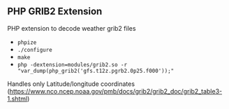 ## PHP GRIB2 Extension

PHP extension to decode weather grib2 files

- `phpize`
- `./configure`
- `make`
- `php -dextension=modules/grib2.so -r "var_dump(php_grib2('gfs.t12z.pgrb2.0p25.f000'));"`

Handles only Latitude/longitude coordinates (https://www.nco.ncep.noaa.gov/pmb/docs/grib2/grib2_doc/grib2_table3-1.shtml)


